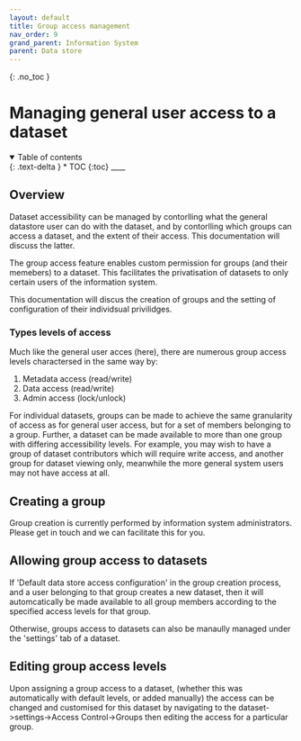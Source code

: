 ```yaml
---
layout: default
title: Group access management
nav_order: 9
grand_parent: Information System
parent: Data store
---
```


{: .no_toc }

# Managing general user access to a dataset

<details  open markdown="block">
  <summary>
    Table of contents
  </summary>
{: .text-delta }
* TOC
{:toc}
____
</details>

## Overview 

Dataset accessibility can be managed by contorlling what the general datastore user can do with the dataset, and by contorlling which groups can access a dataset, and the extent of their access. This documentation will discuss the latter.

The group access feature enables custom permission for groups (and their memebers) to a dataset. This facilitates the privatisation of datasets to only certain users of the information system.

This documentation will discus the creation of groups and the setting of configuration of their individsual privilidges. 

### Types levels of access

Much like the general user acces (here), there are numerous group access levels charactersed in the same way by:

1. Metadata access (read/write)
2. Data access (read/write)
3. Admin access (lock/unlock)

For individual datasets, groups can be made to achieve the same granularity of access as for general user access, but for a set of members belonging to a group. Further, a dataset can be made available to more than one group with differing accessibility levels. For example, you may wish to have a group of dataset contributors which will require write access, and another group for dataset viewing only, meanwhile the more general system users may not have access at all.



## Creating a group

Group creation is currently performed by information system administrators. Please get in touch and we can facilitate this for you.


## Allowing group access to datasets

If 'Default data store access configuration' in the group creation process, and a user belonging to that group creates a new dataset, then it will automcatically be made available to all group members according to the specified access levels for that group. 

Otherwise, groups access to datasets can also be manaully managed under the 'settings' tab of a dataset.

## Editing group access levels

Upon assigning a group access to a dataset, (whether this was automatically with default levels, or added manually) the access can be changed and customised for this dataset by navigating to the dataset->settings->Access Control->Groups then editing the access for a particular group.